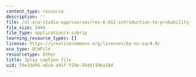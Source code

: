 ```yaml
---
content_type: resource
description: ''
file: /ol-ocw-studio-app/courses/res-6-012-introduction-to-probability-spring-2018/76e33d95a6cba91ff29e55d41196a18d_Lgacew5BjDI.srt
file_size: 3404
file_type: application/x-subrip
learning_resource_types: []
license: https://creativecommons.org/licenses/by-nc-sa/4.0/
ocw_type: OCWFile
resourcetype: Other
title: 3play caption file
uid: 76e33d95-a6cb-a91f-f29e-55d41196a18d
---
```

